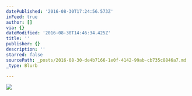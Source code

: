 ```yaml
---
datePublished: '2016-08-30T17:24:56.573Z'
inFeed: true
author: []
via: {}
dateModified: '2016-08-30T14:46:34.425Z'
title: ''
publisher: {}
description: ''
starred: false
sourcePath: _posts/2016-08-30-de4b7166-1e0f-4142-99ab-cb735c8846a7.md
_type: Blurb

---
```

![](https://the-grid-user-content.s3-us-west-2.amazonaws.com/d00f3490-3262-4e10-80ca-18c8f0c647b5.jpg)
